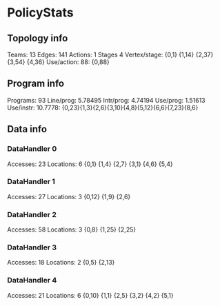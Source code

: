 # PolicyStats
## Topology info
Teams:		13
Edges:		141
Actions:	1
Stages		4
Vertex/stage:	{0,1} {1,14} {2,37} {3,54} {4,36} 
Use/action:	88: {0,88} 

## Program info
Programs:	93
Line/prog:	5.78495
Intr/prog:	4.74194
Use/prog:	1.51613
Use/instr:	10.7778: {0,23}{1,3}{2,6}{3,10}{4,8}{5,12}{6,6}{7,23}{8,6}

## Data info

### DataHandler 0
Accesses:	23
Locations:	6
{0,1} {1,4} {2,7} {3,1} {4,6} {5,4} 

### DataHandler 1
Accesses:	27
Locations:	3
{0,12} {1,9} {2,6} 

### DataHandler 2
Accesses:	58
Locations:	3
{0,8} {1,25} {2,25} 

### DataHandler 3
Accesses:	18
Locations:	2
{0,5} {2,13} 

### DataHandler 4
Accesses:	21
Locations:	6
{0,10} {1,1} {2,5} {3,2} {4,2} {5,1} 